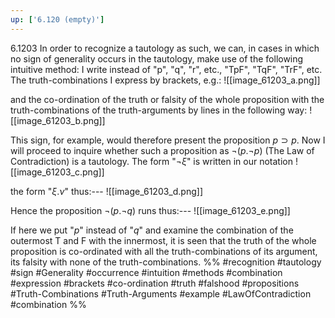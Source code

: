 ```yaml
---
up: ['6.120 (empty)']
---
```

6.1203 In order to recognize a tautology as such, we can, in cases in which no sign of generality occurs in the tautology, make use of the following intuitive method: I write instead of "p", "q", "r", etc., "TpF", "TqF", "TrF", etc. The truth-combinations I express by brackets, e.g.:
![[image_61203_a.png]]

and the co-ordination of the truth or falsity of the whole proposition with the truth-combinations of the truth-arguments by lines in the following way:
![[image_61203_b.png]]

This sign, for example, would therefore present the proposition $p \supset p$. Now I will proceed to inquire whether such a proposition as $¬(p.¬ p)$ (The Law of Contradiction) is a tautology. The form "$¬\xi$" is written in our notation
![[image_61203_c.png]]

the form "$\xi.\nu$" thus:---
![[image_61203_d.png]]

Hence the proposition $¬(p.¬ q)$ runs thus:---
![[image_61203_e.png]]

If here we put "$p$" instead of "$q$" and examine the combination of the outermost T and F with the innermost, it is seen that the truth of the whole proposition is co-ordinated with all the truth-combinations of its argument, its falsity with none of the truth-combinations.
%%
#recognition #tautology #sign #Generality #occurrence #intuition #methods #combination #expression #brackets #co-ordination #truth #falshood #propositions #Truth-Combinations #Truth-Arguments #example #LawOfContradiction #combination %%